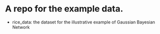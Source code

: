 # A repo for the example data.

* rice_data: the dataset for the illustrative example of Gaussian Bayesian Network

